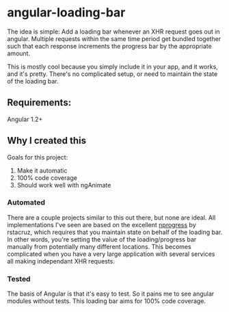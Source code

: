 angular-loading-bar
===================

The idea is simple: Add a loading bar whenever an XHR request goes out in angular.  Multiple requests within the same time period get bundled together such that each response increments the progress bar by the appropriate amount.

This is mostly cool because you simply include it in your app, and it works, and it's pretty.  There's no complicated setup, or need to maintain the state of the loading bar.

## Requirements:
Angular 1.2+

## Why I created this

Goals for this project:

1. Make it automatic
2. 100% code coverage
3. Should work well with ngAnimate

### Automated
There are a couple projects similar to this out there, but none are ideal.  All implementations I've seen are based on the excellent [nprogress](https://github.com/rstacruz/nprogress) by rstacruz, which requires that you maintain state on behalf of the loading bar.  In other words, you're setting the value of the loading/progress bar manually from potentially many different locations.  This becomes complicated when you have a very large application with several services all making independant XHR requests.

### Tested
The basis of Angular is that it's easy to test.  So it pains me to see angular modules without tests. This loading bar aims for 100% code coverage.
